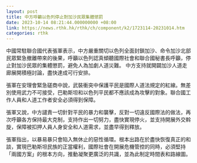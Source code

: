 ```yaml
---
layout: post
title: 中方呼籲以色列停止對加沙民眾集體懲罰
date: 2023-10-14 08:21:44.000000000 +08:00
link: https://news.rthk.hk/rthk/ch/component/k2/1723114-20231014.htm
categories: rthk
---
```


中國常駐聯合國代表張軍表示，中方嚴重關切以色列全面封鎖加沙、命令加沙北部民眾緊急撤離帶來的後果，呼籲以色列認真傾聽國際社會和聯合國秘書長呼籲，停止對加沙民眾的集體懲罰，避免人為加劇人道災難。 中方支持就開闢加沙人道走廊展開積極討論，盡快達成可行安排。

張軍在安理會緊急磋商中說，武裝衝突中保護平民是國際人道法規定的紅線。無差別使用武力不可接受，巴勒斯坦和以色列平民都不應該成為攻擊的對象。聯合國工作人員和人道工作者安全必須得到保障。 

張軍又說，中方譴責一切針對平民的暴力和襲擊，反對一切違反國際法的做法，再次呼籲各方保持最大克制，支持作出一切努力，盡快實現停火，並支持開展外交斡旋，保障被扣押人員人身安全和人道需求，並盡早得到釋放。 

張軍指出，以暴易暴只會陷入無休止的惡性循環。根本出路在於盡快恢復真正的和談，實現巴勒斯坦民族的正當權利，國際社會在開展危機管控的同時，必須堅持「兩國方案」的根本方向，推動凝聚更廣泛的共識，並為此制定時間表和路線圖。
